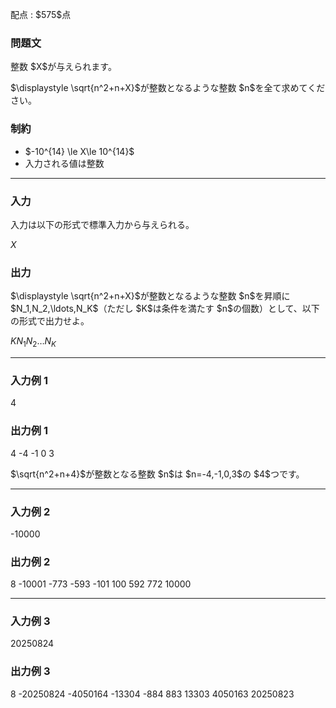 
<div>

<span>

<span>

<p>
配点 : $575$点
</p>

<div>

<section>

### **問題文**

<p>
整数 $X$が与えられます。
</p>

<p>
$\displaystyle \sqrt{n^2+n+X}$が整数となるような整数 $n$を全て求めてください。
</p>

</section>

</div>

<div>

<section>

### **制約**

<ul>

<li>
$-10^{14} \le X\le 10^{14}$
</li>

<li>
入力される値は整数
</li>

</ul>

</section>

</div>

---

<div>

<div>

<section>

### **入力**

<p>
入力は以下の形式で標準入力から与えられる。
</p>

<div>

$X$
</div>

</section>

</div>

<div>

<section>

### **出力**

<p>
$\displaystyle \sqrt{n^2+n+X}$が整数となるような整数 $n$を昇順に $N_1,N_2,\ldots,N_K$（ただし $K$は条件を満たす $n$の個数）として、以下の形式で出力せよ。
</p>

<div>

$K$$N_1$$N_2$$\ldots$$N_K$
</div>

</section>

</div>

</div>

---

<div>

<section>

### **入力例 1**

<div>

4

</div>

</section>

</div>

<div>

<section>

### **出力例 1**

<div>

4
-4 -1 0 3

</div>

<p>
$\sqrt{n^2+n+4}$が整数となる整数 $n$は $n=-4,-1,0,3$の $4$つです。
</p>

</section>

</div>

---

<div>

<section>

### **入力例 2**

<div>

-10000

</div>

</section>

</div>

<div>

<section>

### **出力例 2**

<div>

8
-10001 -773 -593 -101 100 592 772 10000

</div>

</section>

</div>

---

<div>

<section>

### **入力例 3**

<div>

20250824

</div>

</section>

</div>

<div>

<section>

### **出力例 3**

<div>

8
-20250824 -4050164 -13304 -884 883 13303 4050163 20250823

</div>

</section>

</div>

</span>

</span>

</div>
